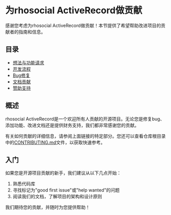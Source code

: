 # 为rhosocial ActiveRecord做贡献

感谢您考虑为rhosocial ActiveRecord做贡献！本节提供了希望帮助改进项目的贡献者的指南和信息。

## 目录

- [想法与功能请求](ideas_and_feature_requests.md)
- [开发流程](development_process.md)
- [Bug修复](bug_fixes.md)
- [文档贡献](documentation_contributions.md)
- [赞助支持](sponsorship.md)

## 概述

rhosocial ActiveRecord是一个欢迎所有人贡献的开源项目。无论您是修复bug、添加功能、改进文档还是提供财务支持，我们都非常感谢您的贡献。

有关如何贡献的详细信息，请参阅上面链接的特定部分。您还可以查看仓库根目录中的[CONTRIBUTING.md](https://github.com/rhosocial/python-activerecord/blob/main/CONTRIBUTING.md)文件，以获取快速参考。

## 入门

如果您是开源项目贡献的新手，我们建议从以下几点开始：

1. 熟悉代码库
2. 寻找标记为"good first issue"或"help wanted"的问题
3. 阅读我们的文档，了解项目的架构和设计原则

我们期待您的贡献，并随时为您提供帮助！